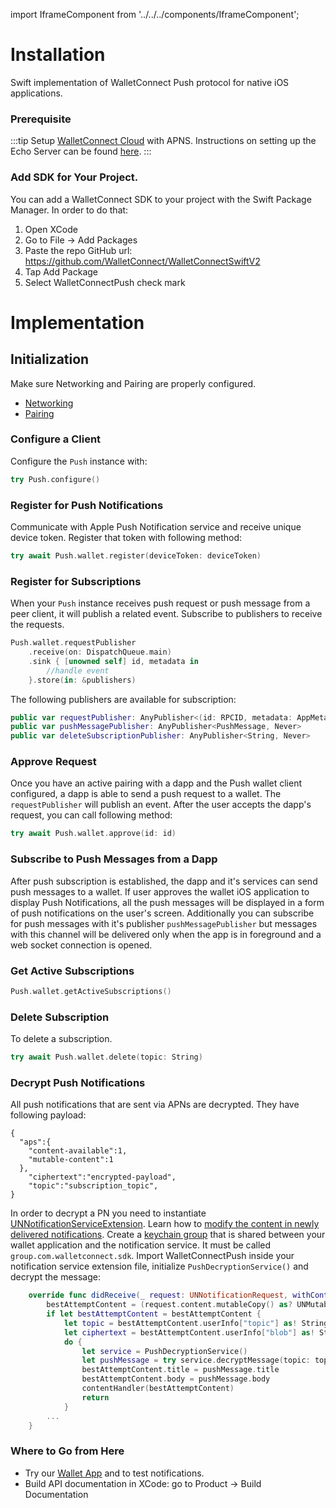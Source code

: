 import IframeComponent from '../../../components/IframeComponent';

# Installation

Swift implementation of WalletConnect Push protocol for native iOS applications.

### Prerequisite

:::tip
Setup [WalletConnect Cloud](https://cloud.walletconnect.com/) with APNS. Instructions on setting up the Echo Server can be found [here](../../../advanced/echo-server.md#hosted-platform-recommended).
:::

### Add SDK for Your Project.

You can add a WalletConnect SDK to your project with the Swift Package Manager. In order to do that:

1. Open XCode
2. Go to File -> Add Packages
3. Paste the repo GitHub url: https://github.com/WalletConnect/WalletConnectSwiftV2
4. Tap Add Package
5. Select WalletConnectPush check mark


# Implementation

## Initialization

Make sure Networking and Pairing are properly configured.
- [Networking](../../core/networking-configuration.md)
- [Pairing](../../core/pairing-usage.md)

### Configure a Client

Configure the `Push` instance with:

```swift
try Push.configure()
```

### Register for Push Notifications

Communicate with Apple Push Notification service and receive unique device token. Register that token with following method:

```swift
try await Push.wallet.register(deviceToken: deviceToken)
```

### Register for Subscriptions

When your `Push` instance receives push request or push message from a peer client, it will publish a related event. Subscribe to publishers to receive the requests.

```swift
Push.wallet.requestPublisher
    .receive(on: DispatchQueue.main)
    .sink { [unowned self] id, metadata in
        //handle event
    }.store(in: &publishers)
```
The following publishers are available for subscription:

```swift
public var requestPublisher: AnyPublisher<(id: RPCID, metadata: AppMetadata), Never> 
public var pushMessagePublisher: AnyPublisher<PushMessage, Never> 
public var deleteSubscriptionPublisher: AnyPublisher<String, Never> 

```

### Approve Request

Once you have an active pairing with a dapp and the Push wallet client configured, a dapp is able to send a push request to a wallet. The `requestPublisher` will publish an event.
After the user accepts the dapp's request, you can call following method:

```swift
try await Push.wallet.approve(id: id)
```

### Subscribe to Push Messages from a Dapp

After push subscription is established, the dapp and it's services can send push messages to a wallet. If user approves the wallet iOS application to display Push Notifications, all the push messages will be displayed in a form of push notifications on the user's screen. Additionally you can subscribe for push messages with it's publisher `pushMessagePublisher` but messages with this channel will be delivered only when the app is in foreground and a web socket connection is opened.

### Get Active Subscriptions

```swift 
Push.wallet.getActiveSubscriptions()
```

### Delete Subscription

To delete a subscription.

```swift
try await Push.wallet.delete(topic: String)
```

### Decrypt Push Notifications

All push notifications that are sent via APNs are decrypted. They have following payload:

```
{
  "aps":{
    "content-available":1,
    "mutable-content":1
  },
    "ciphertext":"encrypted-payload",
    "topic":"subscription_topic",
}
```

In order to decrypt a PN you need to instantiate [UNNotificationServiceExtension](https://developer.apple.com/documentation/usernotifications/unnotificationserviceextension).
Learn how to [modify the content in newly delivered notifications](https://developer.apple.com/documentation/usernotifications/modifying_content_in_newly_delivered_notifications).
Create a [keychain group](https://developer.apple.com/documentation/security/keychain_services/keychain_items/sharing_access_to_keychain_items_among_a_collection_of_apps) that is shared between your wallet application and the notification service. It must be called `group.com.walletconnect.sdk`.
Import WalletConnectPush inside your notification service extension file, initialize `PushDecryptionService()` and decrypt the message:

```swift
    override func didReceive(_ request: UNNotificationRequest, withContentHandler contentHandler: @escaping (UNNotificationContent) -> Void) {
        bestAttemptContent = (request.content.mutableCopy() as? UNMutableNotificationContent)
        if let bestAttemptContent = bestAttemptContent {
            let topic = bestAttemptContent.userInfo["topic"] as! String
            let ciphertext = bestAttemptContent.userInfo["blob"] as! String
            do {
                let service = PushDecryptionService()
                let pushMessage = try service.decryptMessage(topic: topic, ciphertext: ciphertext)
                bestAttemptContent.title = pushMessage.title
                bestAttemptContent.body = pushMessage.body
                contentHandler(bestAttemptContent)
                return
            }
        ...
    }
```

### Where to Go from Here
- Try our [Wallet App](https://github.com/WalletConnect/WalletConnectSwiftV2/tree/main/Example/WalletApp) and to test notifications.
- Build API documentation in XCode: go to Product -> Build Documentation

<IframeComponent />
